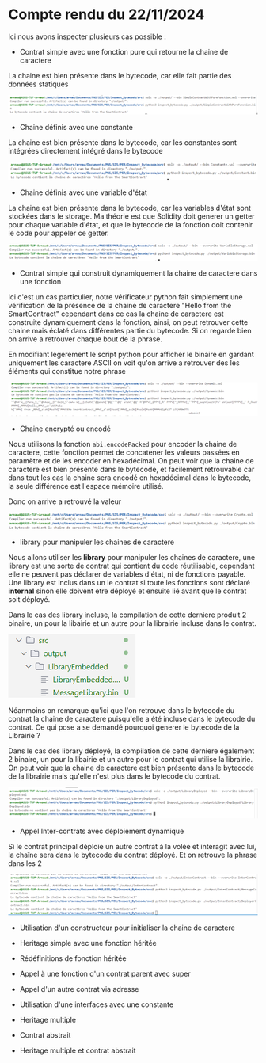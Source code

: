 # Compte rendu du 22/11/2024 

Ici nous avons inspecter plusieurs cas possible :

- Contrat simple avec une fonction pure qui retourne la chaine de caractere  

La chaine est bien présente dans le bytecode, car elle fait partie des données statiques

![alt text](image.png)

- Chaine définis avec une constante 

La chaine est bien présente dans le bytecode, car les constantes sont intégrées directement intégré dans le bytecode

![alt text](image-1.png)

- Chaine définis avec une variable d'état 

La chaine est bien présente dans le bytecode, car les variables d'état sont stockées dans le storage.
Ma théorie est que Solidity doit generer un getter pour chaque variable d'état, et que le bytecode de la fonction doit contenir le code pour appeler ce getter.

![alt text](image-2.png)

- Contrat simple qui construit dynamiquement la chaine de caractere dans une fonction

Ici c'est un cas particulier, notre vérificateur python fait simplement une vérification de la présence de la chaine de caractere "Hello from the SmartContract" cependant dans ce cas la chaine de caractere est construite dynamiquement dans la fonction, ainsi, on peut retrouver cette chaine mais éclaté dans différentes partie du bytecode. Si on regarde bien on arrive a retrouver chaque bout de la phrase.

En modifiant legerement le script python pour afficher le binaire en gardant uniquement les caractere ASCII on voit qu'on arrive a retrouver des les éléments qui constitue notre phrase

![alt text](image-3.png)

- Chaine encrypté ou encodé

Nous utilisons la fonction `abi.encodePacked` pour encoder la chaine de caractere, cette fonction permet de concatener les valeurs passées en paramètre et de les encoder en hexadécimal. On peut voir que la chaine de caractere est bien présente dans le bytecode, et facilement retrouvable car dans tout les cas la chaine sera encodé en hexadécimal dans le bytecode, la seule différence est l'espace mémoire utilisé.

Donc on arrive a retrouvé la valeur

![alt text](image-4.png)

- library pour manipuler les chaines de caractere

Nous allons utiliser les **library** pour manipuler les chaines de caractere, une library est une sorte de contrat qui contient du code réutilisable, cependant elle ne peuvent pas déclarer de variables d'état, ni de fonctions payable. Une library est inclus dans un le contrat si toute les fonctions sont déclaré **internal** sinon elle doivent etre déployé et ensuite lié avant que le contrat soit déployé.

Dans le cas des library incluse, la compilation de cette derniere produit 2 binaire, un pour la libairie et un autre pour la librairie incluse dans le contrat.

![alt text](image-5.png)

Néanmoins on remarque qu'ici que l'on retrouve dans le bytecode du contrat la chaine de caractere puisqu'elle a été incluse dans le bytecode du contrat. Ce qui pose a se demandé pourquoi generer le bytecode de la Librairie ?

Dans le cas des library déployé, la compilation de cette derniere également 2 binaire, un pour la libairie et un autre pour le contrat qui utilise la librairie. On peut voir que la chaine de caractere est bien présente dans le bytecode de la librairie mais qu'elle n'est plus dans le bytecode du contrat.

![alt text](image-6.png)

- Appel Inter-contrats avec déploiement dynamique  

Si le contrat principal déploie un autre contrat à la volée et interagit avec lui, la chaîne sera dans le bytecode du contrat déployé.
Et on retrouve la phrase dans les 2 

![alt text](image-7.png)

- Utilisation d'un constructeur pour initialiser la chaine de caractere

- Heritage simple avec une fonction héritée  
- Rédéfinitions de fonction héritée
- Appel à une fonction d'un contrat parent avec super
- Appel d'un autre contrat via adresse
- Utilisation d'une interfaces avec une constante
- Heritage multiple
- Contrat abstrait 
- Heritage multiple et contrat abstrait



